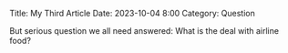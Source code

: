Title: My Third Article
Date: 2023-10-04 8:00
Category: Question

But serious question we all need answered:
What  is the deal with airline food?
